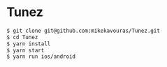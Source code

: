 # Tunez

```bash
$ git clone git@github.com:mikekavouras/Tunez.git
$ cd Tunez
$ yarn install
$ yarn start
$ yarn run ios/android
```
